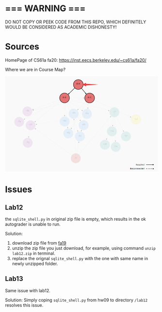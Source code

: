 # === WARNING ===

DO NOT COPY OR PEEK CODE FROM THIS REPO, WHICH DEFINITELY WOULD BE CONSIDERED AS ACADEMIC DISHONESTY!

# Sources

HomePage of CS61a fa20: https://inst.eecs.berkeley.edu/~cs61a/fa20/

Where we are in Course Map?

![Course Map](./CS61a.png)

# Issues

## Lab12 

the `sqlite_shell.py` in original zip file is empty, which results in the ok autograder is unable to run.

Solution: 
1. download zip file from [fa19](https://inst.eecs.berkeley.edu/~cs61a/fa19/lab/lab12/lab12.zip)
2. unzip the zip file you just download, for example, using command `unzip lab12.zip` in terminal.
3. replace the orignal `sqlite_shell.py` with the one with same name in newly unzipped folder.

## Lab13

Same issue with lab12.

Solution:
Simply coping `sqlite_shell.py` from hw09 to directory `/lab12` resolves this issue.
